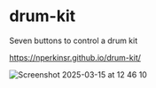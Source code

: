 # drum-kit
Seven buttons to control a drum kit

https://nperkinsr.github.io/drum-kit/

![Screenshot 2025-03-15 at 12 46 10](https://github.com/user-attachments/assets/8ed0fa3a-de0c-416c-8137-eb35d6ea87d8)
